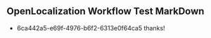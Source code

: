 ## OpenLocalization Workflow Test MarkDown
* 6ca442a5-e69f-4976-b6f2-6313e0f64ca5 
thanks!<!--HONumber=Mar16_HO1-->
